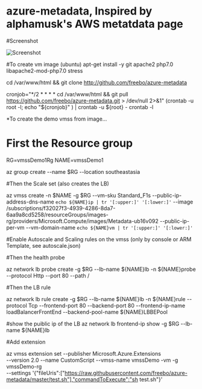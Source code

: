 # azure-metadata, Inspired by alphamusk's AWS metatdata page

#Screenshot

![Screenshot](https://github.com/freebo/azure-metadata/blob/master/azmeta.PNG)

#To create vm image (ubuntu)
apt-get install -y git apache2 php7.0 libapache2-mod-php7.0 stress

cd /var/www/html && git clone http://github.com/freebo/azure-metadata

cronjob="*/2 * * * * cd /var/www/html && git pull https://github.com/freebo/azure-metadata.git > /dev/null 2>&1" (crontab -u root -l; echo "${cronjob}" ) | crontab -u ${root} - crontab -l



*To create the demo vmss from image...
# First the Resource group

RG=vmssDemo1Rg
NAME=vmssDemo1

az group create --name $RG --location southeastasia

#Then the Scale set (also creates the LB)

az vmss create -n $NAME -g $RG --vm-sku Standard_F1s --public-ip-address-dns-name `echo ${NAME}ip | tr '[:upper:]' '[:lower:]'` --image /subscriptions/f32027f3-4939-4286-8da7-6aa9a8cd5258/resourceGroups/images-rg/providers/Microsoft.Compute/images/Metadata-ub16v092 --public-ip-per-vm --vm-domain-name `echo ${NAME}vm | tr '[:upper:]' '[:lower:]'`

#Enable Autoscale and Scaling rules on the vmss (only by console or ARM Template, see autoscale.json)

#Then the health probe

az network lb probe create -g $RG --lb-name ${NAME}lb -n ${NAME}probe --protocol Http --port 80 --path /

#Then the LB rule

az network lb rule create -g $RG --lb-name ${NAME}lb -n ${NAME}rule --protocol Tcp --frontend-port 80 --backend-port 80 --frontend-ip-name loadBalancerFrontEnd --backend-pool-name ${NAME}LBBEPool

#show the puiblic ip of the LB 
az network lb frontend-ip show -g $RG --lb-name ${NAME}lb

#Add extension

az vmss extension set --publisher Microsoft.Azure.Extensions  \
       --version 2.0 --name CustomScript --vmss-name vmssDemo -vm -g vmssDemo-rg  \
       --settings '{"fileUris":["https://raw.githubusercontent.com/freebo/azure-metadata/master/test.sh"],"commandToExecute":"sh test.sh"}'
